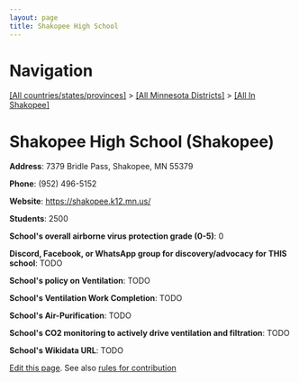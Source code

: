 ```yaml
---
layout: page
title: Shakopee High School
---
```

# Navigation

[[All countries/states/provinces]](../../..) > [[All Minnesota Districts]](../..) > [[All In Shakopee]](..)

# Shakopee High School (Shakopee)

**Address**: 7379 Bridle Pass, Shakopee, MN 55379

**Phone**: (952) 496-5152

**Website**: <https://shakopee.k12.mn.us/>

**Students**: 2500

**School's overall airborne virus protection grade (0-5)**: 0

**Discord, Facebook, or WhatsApp group for discovery/advocacy for THIS school**: TODO

**School's policy on Ventilation**: TODO

**School's Ventilation Work Completion**: TODO

**School's Air-Purification**: TODO

**School's CO2 monitoring to actively drive ventilation and filtration**: TODO

**School's Wikidata URL**: TODO


[Edit this page](https://github.com/ventilate-schools/MN/edit/main/./Shakopee/Shakopee_High_School.md). See also [rules for contribution](../../../contribution-rules/)